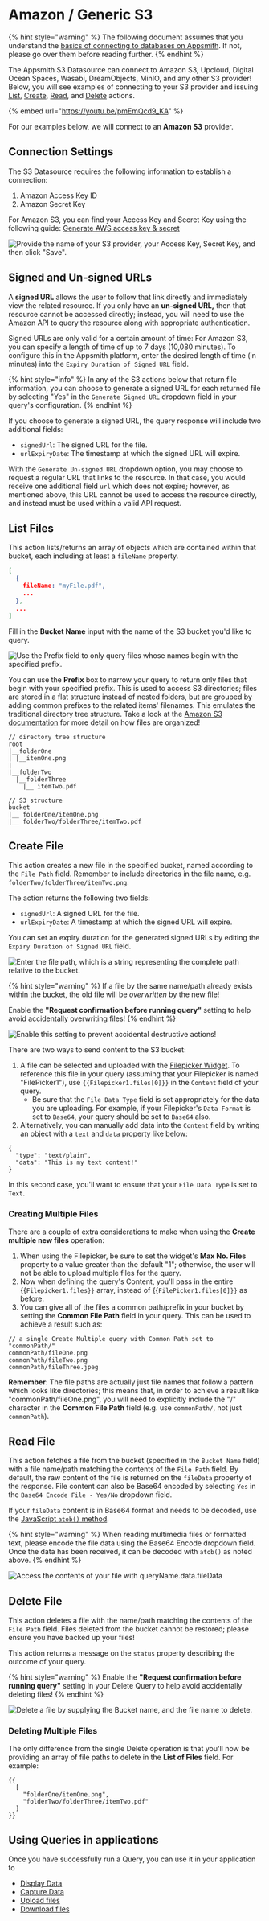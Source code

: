 # Amazon / Generic S3

{% hint style="warning" %}
The following document assumes that you understand the [basics of connecting to databases on Appsmith](../../core-concepts/connecting-to-data-sources/connecting-to-databases.md). If not, please go over them before reading further.
{% endhint %}

The Appsmith S3 Datasource can connect to Amazon S3, Upcloud, Digital Ocean Spaces, Wasabi, DreamObjects, MinIO, and any other S3 provider! Below, you will see examples of connecting to your S3 provider and issuing [List](querying-amazon-s3.md#list-files), [Create](querying-amazon-s3.md#create-file), [Read](querying-amazon-s3.md#read-file), and [Delete](querying-amazon-s3.md#delete-file) actions.

{% embed url="https://youtu.be/pmEmQcd9_KA" %}

For our examples below, we will connect to an **Amazon S3** provider.

## Connection Settings

The S3 Datasource requires the following information to establish a connection:

1. Amazon Access Key ID
2. Amazon Secret Key

For Amazon S3, you can find your Access Key and Secret Key using the following guide: [Generate AWS access key & secret](https://docs.aws.amazon.com/general/latest/gr/aws-sec-cred-types.html#access-keys-and-secret-access-keys)

![Provide the name of your S3 provider, your Access Key, Secret Key, and then click "Save".](<../../.gitbook/assets/as\_s3\_1 (1).png>)

## Signed and Un-signed URLs

A **signed URL** allows the user to follow that link directly and immediately view the related resource. If you only have an **un-signed URL,** then that resource cannot be accessed directly; instead, you will need to use the Amazon API to query the resource along with appropriate authentication.

Signed URLs are only valid for a certain amount of time: For Amazon S3, you can specify a length of time of up to 7 days (10,080 minutes). To configure this in the Appsmith platform, enter the desired length of time (in minutes) into the `Expiry Duration of Signed URL` field.

{% hint style="info" %}
In any of the S3 actions below that return file information, you can choose to generate a signed URL for each returned file by selecting "Yes" in the `Generate Signed URL` dropdown field in your query's configuration.
{% endhint %}

If you choose to generate a signed URL, the query response will include two additional fields:

* `signedUrl`: The signed URL for the file.
* `urlExpiryDate`: The timestamp at which the signed URL will expire.

With the `Generate Un-signed URL` dropdown option, you may choose to request a regular URL that links to the resource. In that case, you would receive one additional field `url` which does not expire; however, as mentioned above, this URL cannot be used to access the resource directly, and instead must be used within a valid API request.

## List Files

This action lists/returns an array of objects which are contained within that bucket, each including at least a `fileName` property.

```json
[
  {
    fileName: "myFile.pdf",
    ...
  },
  ...
]
```

Fill in the **Bucket Name** input with the name of the S3 bucket you'd like to query.

![Use the Prefix field to only query files whose names begin with the specified prefix.](<../../.gitbook/assets/as\_s3\_list (1).png>)

You can use the **Prefix** box to narrow your query to return only files that begin with your specified prefix. This is used to access S3 directories; files are stored in a flat structure instead of nested folders, but are grouped by adding common prefixes to the related items' filenames. This emulates the traditional directory tree structure. Take a look at the [Amazon S3 documentation](https://docs.aws.amazon.com/AmazonS3/latest/userguide/using-folders.html) for more detail on how files are organized!

```
// directory tree structure
root
|__folderOne
| |__itemOne.png
|
|__folderTwo
  |__folderThree
    |__ itemTwo.pdf
    
// S3 structure
bucket
|__ folderOne/itemOne.png
|__ folderTwo/folderThree/itemTwo.pdf
```

## Create File

This action creates a new file in the specified bucket, named according to the `File Path` field. Remember to include directories in the file name, e.g. `folderTwo/folderThree/itemTwo.png`.

The action returns the following two fields:

* `signedUrl`: A signed URL for the file.
* `urlExpiryDate`: A timestamp at which the signed URL will expire.

You can set an expiry duration for the generated signed URLs by editing the `Expiry Duration of Signed URL` field.

![Enter the file path, which is a string representing the complete path relative to the bucket.](../../.gitbook/assets/as\_s3\_create.png)

{% hint style="warning" %}
If a file by the same name/path already exists within the bucket, the old file will be _overwritten_ by the new file!

Enable the **"Request confirmation before running query"** setting to help avoid accidentally overwriting files!
{% endhint %}

![Enable this setting to prevent accidental destructive actions!](../../.gitbook/assets/2)

There are two ways to send content to the S3 bucket:

1. A file can be selected and uploaded with the [Filepicker Widget](../widgets/filepicker.md). To reference this file in your query (assuming that your Filepicker is named "FilePicker1"), use `{{Filepicker1.files[0]}}` in the `Content` field of your query.
   * Be sure that the `File Data Type` field is set appropriately for the data you are uploading. For example, if your Filepicker's `Data Format` is set to `Base64`, your query should be set to `Base64` also.
2. Alternatively, you can manually add data into the `Content` field by writing an object with a `text` and `data` property like below:

```
{
  "type": "text/plain",
  "data": "This is my text content!"
}
```

In this second case, you'll want to ensure that your `File Data Type` is set to `Text`.

### Creating Multiple Files

There are a couple of extra considerations to make when using the **Create multiple new files** operation:

1. When using the Filepicker, be sure to set the widget's **Max No. Files** property to a value greater than the default "1"; otherwise, the user will not be able to upload multiple files for the query.
2. Now when defining the query's Content, you'll pass in the entire \{{`Filepicker1.files}}` array, instead of \{{`FilePicker1.files[0]}}` as before.
3. You can give all of the files a common path/prefix in your bucket by setting the **Common File Path** field in your query. This can be used to achieve a result such as:

```
// a single Create Multiple query with Common Path set to "commonPath/"
commonPath/fileOne.png
commonPath/fileTwo.png
commonPath/fileThree.jpeg
```

**Remember**: The file paths are actually just file names that follow a pattern which looks like directories; this means that, in order to achieve a result like "commonPath/fileOne.png", you will need to explicitly include the "/" character in the **Common File Path** field (e.g. use `commonPath/`, not just `commonPath`).

## Read File

This action fetches a file from the bucket (specified in the `Bucket Name` field) with a file name/path matching the contents of the `File Path` field. By default, the raw content of the file is returned on the `fileData` property of the response. File content can also be Base64 encoded by selecting `Yes` in the `Base64 Encode File - Yes/No` dropdown field.

If your `fileData` content is in Base64 format and needs to be decoded, use the [JavaScript `atob()` method](https://developer.mozilla.org/en-US/docs/Web/API/atob).

{% hint style="warning" %}
When reading multimedia files or formatted text, please encode the file data using the Base64 Encode dropdown field. Once the data has been received, it can be decoded with `atob()` as noted above.
{% endhint %}

![Access the contents of your file with queryName.data.fileData](../../.gitbook/assets/as\_s3\_read.png)

## Delete File

This action deletes a file with the name/path matching the contents of the `File Path` field. Files deleted from the bucket cannot be restored; please ensure you have backed up your files!

This action returns a message on the `status` property describing the outcome of your query.

{% hint style="warning" %}
Enable the **"Request confirmation before running query"** setting in your Delete Query to help avoid accidentally deleting files!
{% endhint %}

![Delete a file by supplying the Bucket name, and the file name to delete.](../../.gitbook/assets/as\_s3\_delete.png)

### Deleting Multiple Files

The only difference from the single Delete operation is that you'll now be providing an array of file paths to delete in the **List of Files** field. For example:

```
{{
  [
    "folderOne/itemOne.png",
    "folderTwo/folderThree/itemTwo.pdf"
  ]
}}
```

## Using Queries in applications

Once you have successfully run a Query, you can use it in your application to

* [Display Data](../../core-concepts/data-access-and-binding/displaying-data-read/)
* [Capture Data](../../core-concepts/data-access-and-binding/capturing-data-write/)
* [Upload files](../../learning-and-resources/how-to-guides/how-to-upload-to-s3.md)
* [Download files](../../learning-and-resources/how-to-guides/how-to-upload-to-s3.md#downloading-files)
